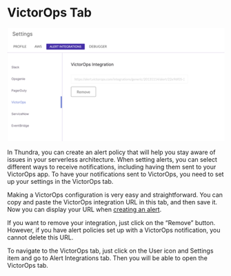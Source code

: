 # VictorOps Tab

![](<../../../../.gitbook/assets/image (52).png>)

In Thundra, you can create an alert policy that will help you stay aware of issues in your serverless architecture. When setting alerts, you can select different ways to receive notifications, including having them sent to your VictorOps app. To have your notifications sent to VictorOps, you need to set up your settings in the VictorOps tab.

Making a VictorOps configuration is very easy and straightforward. You can copy and paste the VictorOps integration URL in this tab, and then save it. Now you can display your URL when [creating an alert](../../../alerts-page/creating-editing-alert-policies.md).

If you want to remove your integration, just click on the “Remove” button. However, if you have alert policies set up with a VictorOps notification, you cannot delete this URL.

To navigate to the VictorOps tab, just click on the User icon and Settings item and go to Alert Integrations tab. Then you will be able to open the VictorOps tab.
